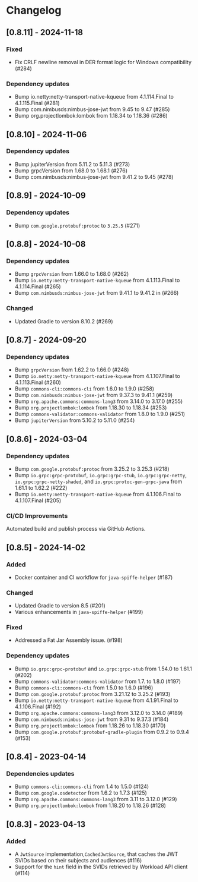 # Changelog

## [0.8.11] - 2024-11-18

### Fixed

- Fix CRLF newline removal in DER format logic for Windows compatibility (#284)

### Dependency updates

- Bump io.netty:netty-transport-native-kqueue from 4.1.114.Final to 4.1.115.Final (#281)
- Bump com.nimbusds:nimbus-jose-jwt from 9.45 to 9.47 (#285)
- Bump org.projectlombok:lombok from 1.18.34 to 1.18.36 (#286)
 

## [0.8.10] - 2024-11-06

### Dependency updates

- Bump jupiterVersion from 5.11.2 to 5.11.3 (#273)
- Bump grpcVersion from 1.68.0 to 1.68.1 (#276)
- Bump com.nimbusds:nimbus-jose-jwt from 9.41.2 to 9.45 (#278)


## [0.8.9] - 2024-10-09

### Dependency updates

- Bump `com.google.protobuf:protoc` to `3.25.5` (#271)

## [0.8.8] - 2024-10-08

### Dependency updates

- Bump `grpcVersion` from 1.66.0 to 1.68.0 (#262) 
- Bump `io.netty:netty-transport-native-kqueue` from 4.1.113.Final to 4.1.114.Final (#265) 
- Bump `com.nimbusds:nimbus-jose-jwt` from 9.41.1 to 9.41.2 in (#266) 

### Changed

- Updated Gradle to version 8.10.2 (#269)

## [0.8.7] - 2024-09-20

### Dependency updates

- Bump `grpcVersion` from 1.62.2 to 1.66.0 (#248)
- Bump `io.netty:netty-transport-native-kqueue` from 4.1.107.Final to 4.1.113.Final (#260)
- Bump `commons-cli:commons-cli` from 1.6.0 to 1.9.0 (#258)
- Bump `com.nimbusds:nimbus-jose-jwt` from 9.37.3 to 9.41.1 (#259)
- Bump `org.apache.commons:commons-lang3` from 3.14.0 to 3.17.0 (#255)
- Bump `org.projectlombok:lombok` from 1.18.30 to 1.18.34 (#253)
- Bump `commons-validator:commons-validator` from 1.8.0 to 1.9.0 (#251)
- Bump `jupiterVersion` from 5.10.2 to 5.11.0 (#254)

## [0.8.6] - 2024-03-04

### Dependency updates

- Bump `com.google.protobuf:protoc` from 3.25.2 to 3.25.3 (#218)
- Bump `io.grpc:grpc-protobuf`, `io.grpc:grpc-stub`, `io.grpc:grpc-netty`, `io.grpc:grpc-netty-shaded`,
  and `io.grpc:protoc-gen-grpc-java` from 1.61.1 to 1.62.2 (#222)
- Bump `io.netty:netty-transport-native-kqueue` from 4.1.106.Final to 4.1.107.Final (#205)

### CI/CD Improvements

Automated build and publish process via GitHub Actions.

## [0.8.5] - 2024-14-02

### Added

- Docker container and CI workflow for `java-spiffe-helper` (#187)

### Changed

- Updated Gradle to version 8.5 (#201)
- Various enhancements in `java-spiffe-helper` (#199)

### Fixed

- Addressed a Fat Jar Assembly issue. (#198)

### Dependency updates

- Bump `io.grpc:grpc-protobuf` and  `io.grpc:grpc-stub` from 1.54.0 to 1.61.1 (#202)
- Bump `commons-validator:commons-validator` from 1.7. to 1.8.0 (#197)
- Bump `commons-cli:commons-cli` from 1.5.0 to 1.6.0 (#196)
- Bump `com.google.protobuf:protoc` from 3.21.12 to 3.25.2 (#193)
- Bump `io.netty:netty-transport-native-kqueue` from 4.1.91.Final to 4.1.106.Final (#192)
- Bump `org.apache.commons:commons-lang3` from 3.12.0 to 3.14.0 (#189)
- Bump `com.nimbusds:nimbus-jose-jwt` from 9.31 to 9.37.3 (#184)
- Bump `org.projectlombok:lombok` from 1.18.26 to 1.18.30 (#170)
- Bump `com.google.protobuf:protobuf-gradle-plugin` from 0.9.2 to 0.9.4 (#153)

## [0.8.4] - 2023-04-14

### Dependencies updates

- Bump `commons-cli:commons-cli` from 1.4 to 1.5.0 (#124)
- Bump `com.google.osdetector` from 1.6.2 to 1.7.3 (#125)
- Bump `org.apache.commons:commons-lang3` from 3.11 to 3.12.0 (#129)
- Bump `org.projectlombok:lombok` from 1.18.20 to 1.18.26 (#128)

## [0.8.3] - 2023-04-13

### Added

- A `JwtSource` implementation,`CachedJwtSource`, that caches the JWT SVIDs based on their subjects and audiences (#116)
- Support for the `hint` field in the SVIDs retrieved by Workload API client (#114)

